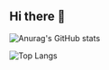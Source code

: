 ## Hi there 👋
![Anurag's GitHub stats](https://github-readme-stats.vercel.app/api?username=eeeeeeeeee-code)

![Top Langs](https://github-readme-stats.vercel.app/api/top-langs/?username=eeeeeeeeee-code)

<!--
**eeeeeeeeee-code/eeeeeeeeee-code** is a ✨ _special_ ✨ repository because its `README.md` (this file) appears on your GitHub profile.

Here are some ideas to get you started:

- 🔭 I’m currently working on ...
- 🌱 I’m currently learning ...
- 👯 I’m looking to collaborate on ...
- 🤔 I’m looking for help with ...
- 💬 Ask me about ...
- 📫 How to reach me: ...
- 😄 Pronouns: ...
- ⚡ Fun fact: ...
-->
